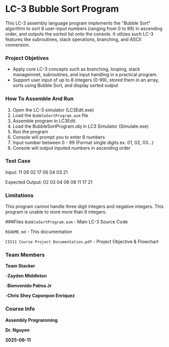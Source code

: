 # LC-3 Bubble Sort Program

This LC-3 assembly language program implements the "Bubble Sort" algorithm to sort 8 user-input numbers (ranging from 0 to 99) in ascending order, and outputs the sorted list onto the console.  It utlizes such LC-3 features like subroutines, stack operations, branching, and ASCII conversion.

### Project Objetives
- Apply core LC-3 concepts such as branching, looping, stack managemnet, subroutines, and input handling in a practical program.
- Support user input of up to 8 integers (0-99), stored them in an array, sorts using Bubble Sort, and display sorted output

### How To Assemble And Run
1. Open the LC-3 simulator (LC3Edit.exe)
2. Load the `BubbleSortProgram.asm` file
3. Assemble program in LC3Edit.
4. Load the BubbleSortProgram.obj in LC3 Simulator (Simulate.exe)
5. Run the program
6. Console will prompt you to enter 8 numbers
7. Input number between 0 - 99 (Format single digits ex. 01, 02, 03...)
8. Console will output inputed numbers in ascending order

   
### Test Case
Input:
11 08 02 17 06 04 03 21

Expected Output:
02 03 04 06 08 11 17 21

### Limitations
This program cannot handle three digit integers and negative integers. This program is unable to store more than 8 integers. 



###Files
`BubbleSortProgram.asm` - Main LC-3 Source Code

`README.md` - This documentation

`CIS11 Course Project Documentation.pdf` -  Project Objective & Flowchart

### Team Members
**Team Stacker**

-**Zayden Middleton**

-**Bienvenido Palma Jr**

-**Chris Shey Caponpon Enriquez**

### Course Info
**Assembly Programming**

**Dr. Nguyen**

**2025-06-11**
